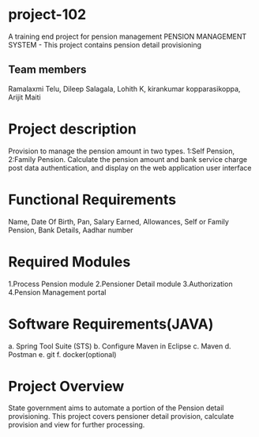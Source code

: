 # project-102
A training end project for pension management
PENSION MANAGEMENT SYSTEM - This project contains pension detail provisioning
## Team members
Ramalaxmi Telu,
Dileep Salagala,
Lohith K,
kirankumar kopparasikoppa,
Arijit Maiti

# Project description
Provision to manage the pension amount in two types. 1:Self Pension, 2:Family Pension.
Calculate the pension amount and bank service charge post data authentication, and display on 
the web application user interface
 
 # Functional Requirements
 Name,
 Date Of Birth,
 Pan,
 Salary Earned,
 Allowances,
 Self or Family Pension,
 Bank Details,
 Aadhar number
 
# Required Modules
1.Process Pension module
2.Pensioner Detail module
3.Authorization
4.Pension Management portal 

# Software Requirements(JAVA)
a. Spring Tool Suite (STS) 
b. Configure Maven in Eclipse
c. Maven
d. Postman
e. git
f. docker(optional)

 # Project Overview
 State government aims to automate a portion of the Pension detail provisioning. This project covers pensioner detail provision, calculate provision and view for 
further processing.
